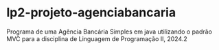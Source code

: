 # lp2-projeto-agenciabancaria
Programa de uma Agência Bancária Simples em java utilizando o padrão MVC para a disciplina de Linguagem de Programação II, 2024.2 
